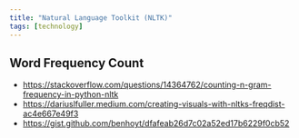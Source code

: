 ```yaml
---
title: "Natural Language Toolkit (NLTK)"
tags: [technology]
---
```


## Word Frequency Count
- https://stackoverflow.com/questions/14364762/counting-n-gram-frequency-in-python-nltk
- https://dariuslfuller.medium.com/creating-visuals-with-nltks-freqdist-ac4e667e49f3
- https://gist.github.com/benhoyt/dfafeab26d7c02a52ed17b6229f0cb52
